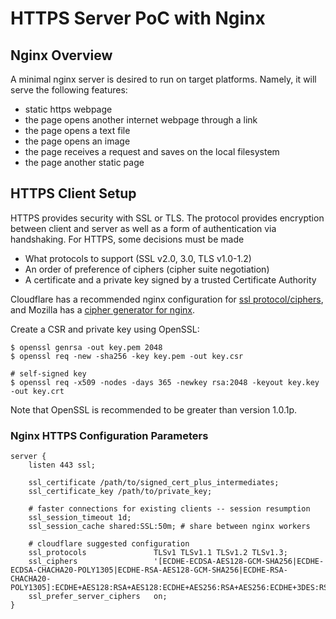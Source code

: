 # HTTPS Server PoC with Nginx

## Nginx Overview

A minimal nginx server is desired to run on target platforms. Namely, it will serve the following features:

- static https webpage
- the page opens another internet webpage through a link
- the page opens a text file
- the page opens an image
- the page receives a request and saves on the local filesystem
- the page another static page

## HTTPS Client Setup

HTTPS provides security with SSL or TLS. The protocol provides encryption between client and server as well as a form of authentication via handshaking.  For HTTPS, some decisions must be made

* What protocols to support (SSL v2.0, 3.0, TLS v1.0-1.2)
* An order of preference of ciphers (cipher suite negotiation)
* A certificate and a private key signed by a trusted Certificate Authority

Cloudflare has a recommended nginx configuration for [ssl protocol/ciphers](https://github.com/cloudflare/sslconfig/blob/master/conf), and Mozilla has a [cipher generator for nginx](https://ssl-config.mozilla.org/).

Create a CSR and private key using OpenSSL:

```
$ openssl genrsa -out key.pem 2048
$ openssl req -new -sha256 -key key.pem -out key.csr

# self-signed key
$ openssl req -x509 -nodes -days 365 -newkey rsa:2048 -keyout key.key -out key.crt
```

Note that OpenSSL is recommended to be greater than version 1.0.1p.

### Nginx HTTPS Configuration Parameters

```nginx
server {
    listen 443 ssl;
    
	ssl_certificate /path/to/signed_cert_plus_intermediates;
    ssl_certificate_key /path/to/private_key;
    
    # faster connections for existing clients -- session resumption
    ssl_session_timeout 1d;
    ssl_session_cache shared:SSL:50m; # share between nginx workers
    
    # cloudflare suggested configuration
    ssl_protocols               TLSv1 TLSv1.1 TLSv1.2 TLSv1.3;
	ssl_ciphers                 '[ECDHE-ECDSA-AES128-GCM-SHA256|ECDHE-ECDSA-CHACHA20-POLY1305|ECDHE-RSA-AES128-GCM-SHA256|ECDHE-RSA-CHACHA20-POLY1305]:ECDHE+AES128:RSA+AES128:ECDHE+AES256:RSA+AES256:ECDHE+3DES:RSA+3DES';
	ssl_prefer_server_ciphers   on;
}
```


